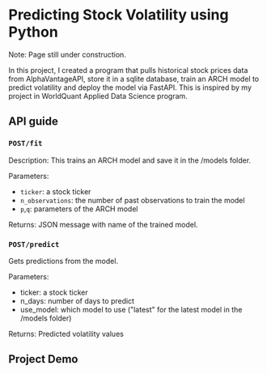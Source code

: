 # Predicting Stock Volatility using Python

Note: Page still under construction.

In this project, I created a program that pulls historical stock prices data from AlphaVantageAPI, store it in a sqlite database, train an ARCH model to predict volatility and deploy the model via FastAPI. This is inspired by my project in WorldQuant Applied Data Science program.

## API guide

### `POST/fit`

Description: This trains an ARCH model and save it in the /models folder.

Parameters:
- `ticker`: a stock ticker
- `n_observations`: the number of past observations to train the model
- `p`,`q`: parameters of the ARCH model

Returns: JSON message with name of the trained model.

### `POST/predict` 

Gets predictions from the model.

Parameters:
- ticker: a stock ticker
- n_days: number of days to predict
- use_model: which model to use ("latest" for the latest model in the /models folder)

Returns: Predicted volatility values

## Project Demo
